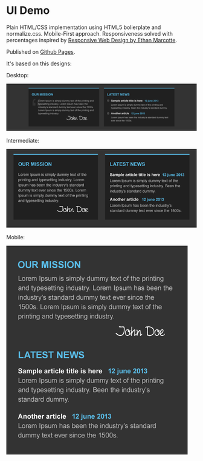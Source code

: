 # UI Demo
Plain HTML/CSS implementation using HTML5 bolierplate and normalize.css. Mobile-First approach. Responsiveness solved with percentages inspired by [Responsive Web Design by Ethan Marcotte](https://abookapart.com/products/responsive-web-design).

Published on [Github Pages](https://agiannastasio.github.io/uidemo/).

It's based on this designs:

Desktop:

![Desktop](https://github.com/agiannastasio/uidemo/blob/master/mockup.png)

Intermediate:

![Tablets](https://github.com/agiannastasio/uidemo/blob/master/mockup_mobile480-800.png)

Mobile:

![Mobile](https://github.com/agiannastasio/uidemo/blob/master/mockup_mobile0-480.png)
